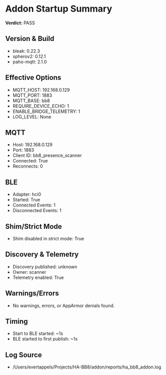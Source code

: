 # Addon Startup Summary

**Verdict:** PASS

Version & Build
---------------
- bleak: 0.22.3
- spherov2: 0.12.1
- paho-mqtt: 2.1.0

Effective Options
-----------------
- MQTT_HOST: 192.168.0.129
- MQTT_PORT: 1883
- MQTT_BASE: bb8
- REQUIRE_DEVICE_ECHO: 1
- ENABLE_BRIDGE_TELEMETRY: 1
- LOG_LEVEL: None

MQTT
----
- Host: 192.168.0.129
- Port: 1883
- Client ID: bb8_presence_scanner
- Connected: True
- Reconnects: 0

BLE
---
- Adapter: hci0
- Started: True
- Connected Events: 1
- Disconnected Events: 1

Shim/Strict Mode
----------------
- Shim disabled in strict mode: True

Discovery & Telemetry
---------------------
- Discovery published: unknown
- Owner: scanner
- Telemetry enabled: True

Warnings/Errors
---------------
- No warnings, errors, or AppArmor denials found.

Timing
------
- Start to BLE started: ~1s
- BLE started to first publish: ~1s

Log Source
----------
- /Users/evertappels/Projects/HA-BB8/addon/reports/ha_bb8_addon.log

